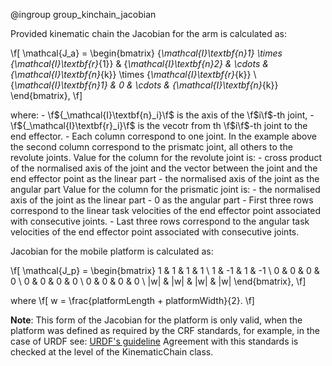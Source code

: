 @ingroup group_kinchain_jacobian

Provided kinematic chain the Jacobian for the arm is calculated as:

\f[
\mathcal{J_a} =
\begin{bmatrix}
{_\mathcal{I}\textbf{n}_1} \times {_\mathcal{I}\textbf{r}_{1}} & {_\mathcal{I}\textbf{n}_2} & \cdots & {_\mathcal{I}\textbf{n}_{k}} \times {_\mathcal{I}\textbf{r}_{k}} \\
{_\mathcal{I}\textbf{n}_1} & 0 & \cdots & {_\mathcal{I}\textbf{n}_{k}}
\end{bmatrix},
\f]

where:
    - \f${_\mathcal{I}\textbf{n}_i}\f$ is the axis of the \f$i\f$-th joint,
    - \f${_\mathcal{I}\textbf{r}_i}\f$ is the vecotr from th \f$i\f$-th joint to the end effector.
    - Each column correspond to one joint. In the example above the second column correspond to the prismatc joint,
all others to the revolute joints. Value for the column for the revolute joint is:
        - cross product of the normalised axis of the joint and the vector between the joint
        and the end effector point as the linear part
        - the normalised axis of the joint as the angular part
    Value for the column for the prismatic joint is:
        - the normalised axis of the joint as the linear part
        - 0 as the angular part
    - First three rows correspond to the linear task velocities of the end effector point associated with consecutive joints.
    - Last three rows correspond to the angular task velocities of the end effector point associated with consecutive joints.

Jacobian for the mobile platform is calculated as:

\f[
\mathcal{J_p} =
\begin{bmatrix}
1 & 1 & 1 & 1 \\
1 & -1 & 1 & -1 \\
0 & 0 & 0 & 0 \\
0 & 0 & 0 & 0 \\
0 & 0 & 0 & 0 \\
|w| & |w| & |w| & |w|
\end{bmatrix},
\f]

where
\f[
    w = \frac{platformLength + platformWidth}{2}.
\f]

**Note**: This form of the Jacobian for the platform is only valid, when the
platform was defined as required by the CRF standards, for example, in the case of URDF
see: [URDF's guideline](https://confluence.cern.ch/pages/viewpage.action?pageId=422151198)
Agreement with this standards is checked at the level of the KinematicChain class.

